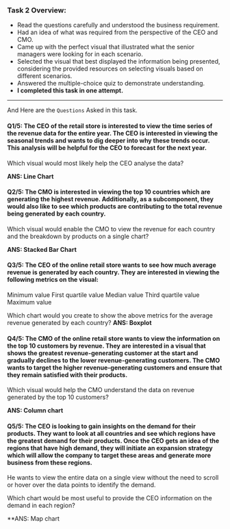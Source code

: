 ### Task 2 Overview: 

- Read the questions carefully and understood the business requirement.
- Had an idea of what was required from the perspective of the CEO and CMO.
- Came up with the perfect visual that illustrated what the senior managers were looking for in each scenario.
- Selected the visual that best displayed the information being presented, considering the provided resources on selecting visuals based on different scenarios.
- Answered the multiple-choice quiz to demonstrate understanding.
- **I completed this task in one attempt.**

----  
And Here are the `Questions` Asked in this task.



#### Q1/5: The CEO of the retail store is interested to view the time series of the revenue data for the entire year. The CEO is interested in viewing the seasonal trends and wants to dig deeper into why these trends occur. This analysis will be helpful for the CEO to forecast for the next year.

Which visual would most likely help the CEO analyse the data?

**ANS: Line Chart**

#### Q2/5: The CMO is interested in viewing the top 10 countries which are generating the highest revenue. Additionally, as a subcomponent, they would also like to see which products are contributing to the total revenue being generated by each country.

Which visual would enable the CMO to view the revenue for each country and the breakdown by products on a single chart?

**ANS: Stacked Bar Chart**

#### Q3/5: The CEO of the online retail store wants to see how much average revenue is generated by each country. They are interested in viewing the following metrics on the visual:

Minimum value
First quartile value
Median value 
Third quartile value
Maximum value

Which chart would you create to show the above metrics for the average revenue generated by each country?
**ANS: Boxplot**

#### Q4/5: The CMO of the online retail store wants to view the information on the top 10 customers by revenue. They are interested in a visual that shows the greatest revenue-generating customer at the start and gradually declines to the lower revenue-generating customers. The CMO wants to target the higher revenue-generating customers and ensure that they remain satisfied with their products.

Which visual would help the CMO understand the data on revenue generated by the top 10 customers?

**ANS: Column chart**

#### Q5/5: The CEO is looking to gain insights on the demand for their products. They want to look at all countries and see which regions have the greatest demand for their products. Once the CEO gets an idea of the regions that have high demand, they will initiate an expansion strategy which will allow the company to target these areas and generate more business from these regions.


He wants to view the entire data on a single view without the need to scroll or hover over the data points to identify the demand.

Which chart would be most useful to provide the CEO information on the demand in each region?

**ANS: Map chart 
